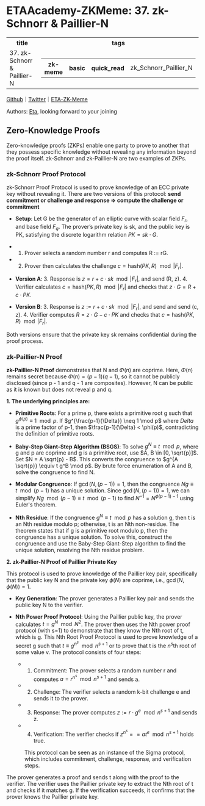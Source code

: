 # ETAAcademy-ZKMeme: 37. zk-Schnorr & Paillier-N

<table>
  <tr>
    <th>title</th>
    <th>tags</th>
  </tr>
  <tr>
    <td>37. zk-Schnorr & Paillier-N</td>
    <td>
      <table>
        <tr>
          <th>zk-meme</th>
          <th>basic</th>
          <th>quick_read</th>
          <td>zk_Schnorr_Paillier_N</td>
        </tr>
      </table>
    </td>
  </tr>
</table>

[Github](https://github.com/ETAAcademy)｜[Twitter](https://twitter.com/ETAAcademy)｜[ETA-ZK-Meme](https://github.com/ETAAcademy/ETAAcademy-ZK-Meme)

Authors: [Eta](https://twitter.com/pwhattie), looking forward to your joining

## Zero-Knowledge Proofs

Zero-knowledge proofs (ZKPs) enable one party to prove to another that they possess specific knowledge without revealing any information beyond the proof itself. zk-Schnorr and zk-Paillier-N are two examples of ZKPs.

### zk-Schnorr Proof Protocol

zk-Schnorr Proof Protocol is used to prove knowledge of an ECC private key without revealing it. There are two versions of this protocol: **send commitment or challenge and response => compute the challenge or commitment**

- **Setup**: Let G be the generator of an elliptic curve with scalar field $F_r$, and base field $F_q$. The prover’s private key is sk, and the public key is PK, satisfying the discrete logarithm relation $PK = sk \cdot G$.
- 1. Prover selects a random number r and computes R := rG.
- 2. Prover then calculates the challenge $c = \text{hash}(PK, R) \mod |F_r|$.

- **Version A**:
  3. Response is $z = r + c \cdot sk \mod |F_r|$, and send (R, z).
  4. Verifier calculates $c = \text{hash}(PK, R) \mod |F_r|$ and checks that $z \cdot G = R + c \cdot PK$.

- **Version B**:
  3. Response is $z := r + c \cdot sk \mod |F_r|$, and send and send (c, z).
  4. Verifier computes $R = z \cdot G - c \cdot PK$ and checks that $c = \text{hash}(PK, R) \mod |F_r|$.

Both versions ensure that the private key sk remains confidential during the proof process.

### zk-Paillier-N Proof

**zk-Paillier-N Proof** demonstrates that N and $\Phi(n)$ are coprime. Here, $\Phi(n)$ remains secret because $\Phi(n) = (p - 1)(q - 1)$, so it cannot be publicly disclosed (since p - 1 and q - 1 are composites). However, N can be public as it is known but does not reveal p and q.

**1. The underlying principles are:**

- **Primitive Roots**: For a prime p, there exists a primitive root g such that $g^{\phi(p)} \equiv 1 \mod p$. If $g^{\frac{p-1}{\Delta}} \neq 1 \mod p$ where $Delta$ is a prime factor of p-1, then $\frac{p-1}{\Delta} < \phi(p)$, contradicting the definition of primitive roots.

- **Baby-Step Giant-Step Algorithm (BSGS)**: To solve $g^N \equiv t \mod p$, where g and p are coprime and g is a primitive root, use $A, B \in [0, \sqrt{p}]$. Set $N = A \sqrt{p} - B$. This converts the congruence to $g^{A \sqrt{p}} \equiv t g^B \mod p$. By brute force enumeration of A and B, solve the congruence to find N.

- **Modular Congruence**: If $\gcd(N, (p-1)) = 1$, then the congruence $Ng \equiv t \mod (p-1)$ has a unique solution. Since $\gcd(N, (p-1)) = 1$, we can simplify $Ng \mod (p-1) \equiv t \mod (p-1)$ to find $N^{-1} = N^{\phi(p-1)-1}$ using Euler's theorem.

- **Nth Residue**: If the congruence $g^N \equiv t \mod p$ has a solution g, then t is an Nth residue modulo p; otherwise, t is an Nth non-residue. The theorem states that if g is a primitive root modulo p, then the congruence has a unique solution. To solve this, construct the congruence and use the Baby-Step Giant-Step algorithm to find the unique solution, resolving the Nth residue problem.

**2. zk-Paillier-N Proof of Paillier Private Key**

This protocol is used to prove knowledge of the Paillier key pair, specifically that the public key N and the private key $\phi(N)$ are coprime, i.e., $\gcd(N, \phi(N)) = 1$.

- **Key Generation**: The prover generates a Paillier key pair and sends the public key N to the verifier.

- **Nth Power Proof Protocol**: Using the Paillier public key, the prover calculates $t = g^N \mod N^2$. The prover then uses the Nth power proof protocol (with s=1) to demonstrate that they know the Nth root of t, which is g.
  This Nth Root Proof Protocol is used to prove knowledge of a secret g such that $t \equiv g^{n^s} \mod n^{s+1}$ or to prove that t is the $n^s$th root of some value v. The protocol consists of four steps:

  - 1. Commitment: The prover selects a random number r and computes $a = r^{n^s} \mod n^{s+1}$ and sends a.
  - 2. Challenge: The verifier selects a random k-bit challenge e and sends it to the prover.
  - 3. Response: The prover computes $z := r \cdot g^e \mod n^{s+1}$ and sends z.
  - 4. Verification: The verifier checks if $z^{n^s} == a t^e \mod n^{s+1}$ holds true.

    This protocol can be seen as an instance of the Sigma protocol, which includes commitment, challenge, response, and verification steps.

The prover generates a proof and sends t along with the proof to the verifier. The verifier uses the Paillier private key to extract the Nth root of t and checks if it matches g. If the verification succeeds, it confirms that the prover knows the Paillier private key.
